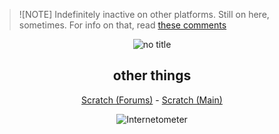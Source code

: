 > ![NOTE]
> Indefinitely inactive on other platforms. Still on here, sometimes. For info on that, read [these comments](https://scratch.mit.edu/users/Zydrolic/#comments-307902149)
<div align=center>
<img src="https://github.com/OneShot-Niko/OneShot-Niko/assets/150537842/72da0cdc-7b6b-4536-8759-1db6db7428bd" alt="no title">
<h2>other things</h2>
<p><a href="https://scratch.mit.edu/users/Zydrolic/">Scratch (Forums)</a> - <a href="https://scratch.mit.edu/users/OneShotNik0/">Scratch (Main)</a></p>
<img src="http://internetometer.com/image/50029.png" alt="Internetometer">
